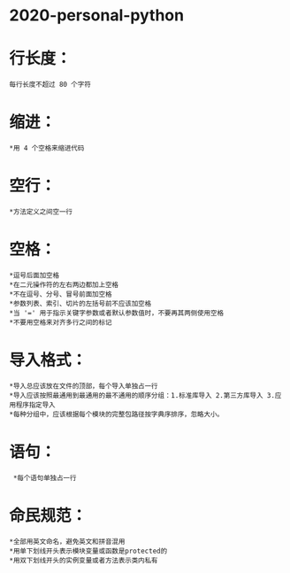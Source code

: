 # 2020-personal-python


# 行长度：
    每行长度不超过 80 个字符
  
 
# 缩进：
    *用 4 个空格来缩进代码
 
# 空行：
    *方法定义之间空一行
  
# 空格：
    *逗号后面加空格
    *在二元操作符的左右两边都加上空格
    *不在逗号、分号、冒号前面加空格
    *参数列表、索引、切片的左括号前不应该加空格
    *当 '=' 用于指示关键字参数或者默认参数值时，不要再其两侧使用空格
    *不要用空格来对齐多行之间的标记
    
# 导入格式：
    *导入总应该放在文件的顶部，每个导入单独占一行
    *导入应该按照最通用到最通用的最不通用的顺序分组：1.标准库导入 2.第三方库导入 3.应用程序指定导入
    *每种分组中，应该根据每个模块的完整包路径按字典序排序，忽略大小。
    
# 语句：
     *每个语句单独占一行
    
# 命民规范：
    *全部用英文命名，避免英文和拼音混用
    *用单下划线开头表示模块变量或函数是protected的
    *用双下划线开头的实例变量或者方法表示类内私有
